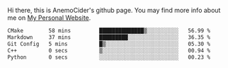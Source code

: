 Hi there, this is AnemoCider's github page.
You may find more info about me on <a href="https://anemocider.github.io">My Personal Website</a>.

<!--START_SECTION:waka-->

```txt
CMake        58 mins         ██████████████▒░░░░░░░░░░   56.99 %
Markdown     37 mins         █████████░░░░░░░░░░░░░░░░   36.35 %
Git Config   5 mins          █▒░░░░░░░░░░░░░░░░░░░░░░░   05.30 %
C++          0 secs          ▒░░░░░░░░░░░░░░░░░░░░░░░░   00.94 %
Python       0 secs          ░░░░░░░░░░░░░░░░░░░░░░░░░   00.23 %
```

<!--END_SECTION:waka-->

<!--
**AnemoCider/AnemoCider** is a ✨ _special_ ✨ repository because its `README.md` (this file) appears on your GitHub profile.

Here are some ideas to get you started:

- 🔭 I’m currently working on ...
- 🌱 I’m currently learning ...
- 👯 I’m looking to collaborate on ...
- 🤔 I’m looking for help with ...
- 💬 Ask me about ...
- 📫 How to reach me: ...
- 😄 Pronouns: ...
- ⚡ Fun fact: ...
-->
